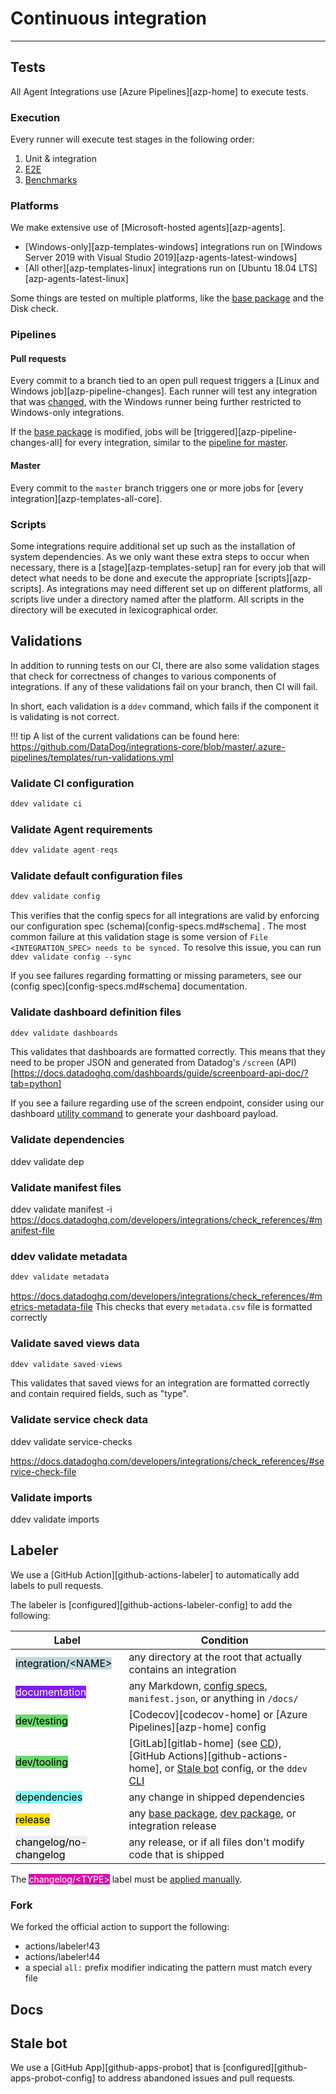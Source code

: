 # Continuous integration

-----

## Tests

All Agent Integrations use [Azure Pipelines][azp-home] to execute tests.

### Execution

Every runner will execute test stages in the following order:

1. Unit & integration
1. [E2E](../e2e.md#testing)
1. [Benchmarks](../ddev/test.md#benchmarks)

### Platforms

We make extensive use of [Microsoft-hosted agents][azp-agents].

- [Windows-only][azp-templates-windows] integrations run on [Windows Server 2019 with Visual Studio 2019][azp-agents-latest-windows]
- [All other][azp-templates-linux] integrations run on [Ubuntu 18.04 LTS][azp-agents-latest-linux]

Some things are tested on multiple platforms, like the [base package](../base/about.md) and the Disk check.

### Pipelines

#### Pull requests

Every commit to a branch tied to an open pull request triggers a [Linux and Windows job][azp-pipeline-changes]. Each
runner will test any integration that was [changed](../testing.md#detection), with the Windows runner being further
restricted to Windows-only integrations.

If the [base package](../base/about.md) is modified, jobs will be [triggered][azp-pipeline-changes-all] for every
integration, similar to the [pipeline for master](#master).

#### Master

Every commit to the `master` branch triggers one or more jobs for [every integration][azp-templates-all-core].

### Scripts

Some integrations require additional set up such as the installation of system dependencies. As we only want these
extra steps to occur when necessary, there is a [stage][azp-templates-setup] ran for every job that will detect what
needs to be done and execute the appropriate [scripts][azp-scripts]. As integrations may need different set up on
different platforms, all scripts live under a directory named after the platform. All scripts in the directory
will be executed in lexicographical order.

## Validations

In addition to running tests on our CI, there are also some validation stages that check for correctness of changes to various components of integrations. If any of these validations fail on your branch, then CI will fail.


In short, each validation is a ``ddev`` command, which fails if the component it is validating is not correct.


!!! tip A list of the current validations can be found here:
https://github.com/DataDog/integrations-core/blob/master/.azure-pipelines/templates/run-validations.yml


### Validate CI configuration
```python
ddev validate ci
```

### Validate Agent requirements
```python
ddev validate agent-reqs
```

### Validate default configuration files
```python
ddev validate config
```
This verifies that the config specs for all integrations are valid by enforcing our configuration spec (schema)[config-specs.md#schema] . The most common failure at this validation stage is some version of `File <INTEGRATION_SPEC> needs to be synced.` To resolve this issue, you can run `ddev validate config --sync`

If you see failures regarding formatting or missing parameters, see our (config spec)[config-specs.md#schema] documentation.

### Validate dashboard definition files
```python
ddev validate dashboards
```

This validates that dashboards are formatted correctly. This means that they need to be proper JSON and generated from Datadog's `/screen` (API)[https://docs.datadoghq.com/dashboards/guide/screenboard-api-doc/?tab=python]

If you see a failure regarding use of the screen endpoint, consider using our dashboard [utility command](../ddev/cli.md#export) to generate your dashboard payload.

### Validate dependencies
ddev validate dep

### Validate manifest files
ddev validate manifest -i
https://docs.datadoghq.com/developers/integrations/check_references/#manifest-file

### ddev validate metadata
```python
ddev validate metadata
```
https://docs.datadoghq.com/developers/integrations/check_references/#metrics-metadata-file
This checks that every `metadata.csv` file is formatted correctly

### Validate saved views data
```python
ddev validate saved-views
```

This validates that saved views for an integration are formatted correctly and contain required fields, such as "type".


### Validate service check data
ddev validate service-checks

https://docs.datadoghq.com/developers/integrations/check_references/#service-check-file

### Validate imports
ddev validate imports

## Labeler

We use a [GitHub Action][github-actions-labeler] to automatically add labels to pull requests.

The labeler is [configured][github-actions-labeler-config] to add the following:

| Label | Condition |
| --- | --- |
| <mark style="background-color: #bfdadc; color: #000000">integration/&lt;NAME&gt;</mark> | any directory at the root that actually contains an integration |
| <mark style="background-color: #7e1df4; color: #ffffff">documentation</mark> | any Markdown, [config specs](config-specs.md), `manifest.json`, or anything in `/docs/` |
| <mark style="background-color: #6ad86c; color: #000000">dev/testing</mark> | [Codecov][codecov-home] or [Azure Pipelines][azp-home] config |
| <mark style="background-color: #6ad86c; color: #000000">dev/tooling</mark> | [GitLab][gitlab-home] (see [CD](cd.md)), [GitHub Actions][github-actions-home], or [Stale bot](#stale-bot) config, or the `ddev` [CLI](../ddev/about.md#cli) |
| <mark style="background-color: #83fcf8; color: #000000">dependencies</mark> | any change in shipped dependencies |
| <mark style="background-color: #FFDF00; color: #000000">release</mark> | any [base package](../base/about.md), [dev package](../ddev/about.md), or integration release |
| <mark style="background-color: #eeeeee; color: #000000">changelog/no-changelog</mark> | any release, or if all files don't modify code that is shipped |

The <mark style="background-color: #d613a8; color: #ffffff">changelog/&lt;TYPE&gt;</mark> label must be [applied manually](../guidelines/pr.md#changelog-label).

### Fork

We forked the official action to support the following:

- actions/labeler!43
- actions/labeler!44
- a special `all:` prefix modifier indicating the pattern must match every file

## Docs

## Stale bot

We use a [GitHub App][github-apps-probot] that is [configured][github-apps-probot-config] to address abandoned issues and pull requests.
